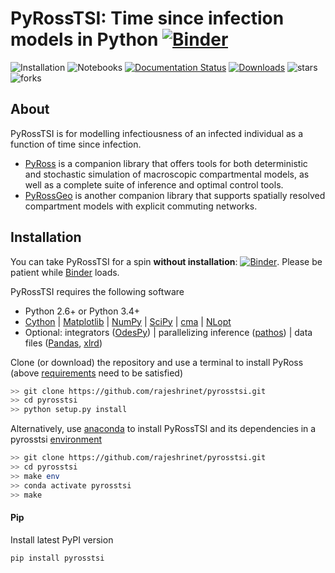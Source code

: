 # PyRossTSI: Time since infection models in Python  [![Binder](https://mybinder.org/badge_logo.svg)](https://mybinder.org/v2/gh/rajeshrinet/pyrosstsi/master?filepath=examples)

![Installation](https://github.com/rajeshrinet/pyrosstsi/workflows/Installation/badge.svg) 
![Notebooks](https://github.com/rajeshrinet/pyrosstsi/workflows/Notebooks/badge.svg)
[![Documentation Status](https://readthedocs.org/projects/pyrosstsi/badge/?version=latest)](https://pyrosstsi.readthedocs.io/en/latest/?badge=latest)
[![Downloads](https://pepy.tech/badge/pyrosstsi)](https://pepy.tech/project/pyrosstsi)
![stars](https://img.shields.io/github/stars/rajeshrinet/pyrosstsi) 
![forks](https://img.shields.io/github/forks/rajeshrinet/pyrosstsi) 
 

## About
PyRossTSI is for modelling infectiousness of an infected individual as a function of time since infection. 

* [PyRoss](https://github.com/rajeshrinet/pyross) is a companion library that offers tools for both deterministic and stochastic simulation of macroscopic compartmental models, as well as a complete
suite of inference and optimal control tools.
* [PyRossGeo](https://github.com/lukastk/PyRossGeo) is another companion library that supports spatially resolved compartment models with explicit commuting networks.


## Installation
You can take PyRossTSI for a spin **without installation**: 
[![Binder](https://mybinder.org/badge_logo.svg)](https://mybinder.org/v2/gh/rajeshrinet/pyrosstsi/master?filepath=examples). 
Please be patient while [Binder](https://mybinder.org/v2/gh/rajeshrinet/pyrosstsi/master?filepath=examples) loads.

PyRossTSI requires the following software

- Python 2.6+ or Python 3.4+
- [Cython](http://docs.cython.org/en/latest/index.html) |  [Matplotlib](https://matplotlib.org) | [NumPy](http://www.numpy.org) |   [SciPy](https://www.scipy.org/)  | [cma](https://github.com/CMA-ES/pycma) |  [NLopt](https://anaconda.org/conda-forge/nlopt)
- Optional:  integrators ([OdesPy](https://github.com/rajeshrinet/odespy)) |  parallelizing inference ([pathos](https://anaconda.org/conda-forge/pathos)) |  data files ([Pandas](https://pandas.pydata.org/), [xlrd](https://xlrd.readthedocs.io/en/latest/))


Clone (or download) the repository and use a terminal to install PyRoss (above [requirements](https://github.com/rajeshrinet/pyrosstsi/blob/master/requirements.txt) need to be satisfied)
```bash
>> git clone https://github.com/rajeshrinet/pyrosstsi.git
>> cd pyrosstsi
>> python setup.py install
```


Alternatively, use [anaconda](https://docs.conda.io/projects/continuumio-conda/en/latest/user-guide/install/macos.html) to install PyRossTSI and its dependencies in a pyrosstsi [environment](https://github.com/rajeshrinet/pyrosstsi/blob/master/environment.yml)
```bash
>> git clone https://github.com/rajeshrinet/pyrosstsi.git
>> cd pyrosstsi
>> make env
>> conda activate pyrosstsi
>> make
```
#### Pip
Install latest PyPI version
```
pip install pyrosstsi
```
